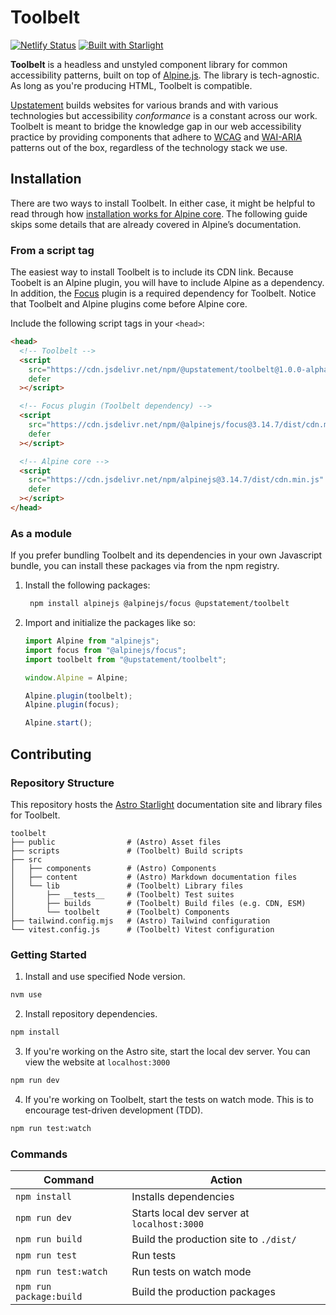 # Toolbelt

[![Netlify Status](https://api.netlify.com/api/v1/badges/ed3577eb-c502-4ab1-86f4-9db267a0086c/deploy-status)](https://app.netlify.com/sites/upstatement-toolbelt/deploys) [![Built with Starlight](https://astro.badg.es/v2/built-with-starlight/tiny.svg)](https://starlight.astro.build)

**Toolbelt** is a headless and unstyled component library for common accessibility patterns, built on top of [Alpine.js](https://alpinejs.dev/). The library is tech-agnostic. As long as you're producing HTML, Toolbelt is compatible.

[Upstatement](https://upstatement.com/) builds websites for various brands and with various technologies but accessibility _conformance_ is a constant across our work. Toolbelt is meant to bridge the knowledge gap in our web accessibility practice by providing components that adhere to [WCAG](https://www.w3.org/WAI/standards-guidelines/wcag/) and [WAI-ARIA](https://www.w3.org/WAI/standards-guidelines/aria/) patterns out of the box, regardless of the technology stack we use.

## Installation

There are two ways to install Toolbelt. In either case, it might be helpful to read through how [installation works for Alpine core](https://alpinejs.dev/essentials/installation). The following guide skips some details that are already covered in Alpine’s documentation.

### From a script tag

The easiest way to install Toolbelt is to include its CDN link. Because Toobelt is an Alpine plugin, you will have to include Alpine as a dependency. In addition, the [Focus](https://alpinejs.dev/plugins/focus) plugin is a required dependency for Toolbelt. Notice that Toolbelt and Alpine plugins come before Alpine core.

Include the following script tags in your `<head>`:

```html
<head>
  <!-- Toolbelt -->
  <script
    src="https://cdn.jsdelivr.net/npm/@upstatement/toolbelt@1.0.0-alpha/dist/plugin.cdn.js"
    defer
  ></script>

  <!-- Focus plugin (Toolbelt dependency) -->
  <script
    src="https://cdn.jsdelivr.net/npm/@alpinejs/focus@3.14.7/dist/cdn.min.js"
    defer
  ></script>

  <!-- Alpine core -->
  <script
    src="https://cdn.jsdelivr.net/npm/alpinejs@3.14.7/dist/cdn.min.js"
    defer
  ></script>
</head>
```

### As a module

If you prefer bundling Toolbelt and its dependencies in your own Javascript bundle, you can install these packages via from the npm registry.

1. Install the following packages:

   ```sh
    npm install alpinejs @alpinejs/focus @upstatement/toolbelt
   ```

1. Import and initialize the packages like so:

   ```js
   import Alpine from "alpinejs";
   import focus from "@alpinejs/focus";
   import toolbelt from "@upstatement/toolbelt";

   window.Alpine = Alpine;

   Alpine.plugin(toolbelt);
   Alpine.plugin(focus);

   Alpine.start();
   ```

## Contributing

### Repository Structure

This repository hosts the [Astro Starlight](https://starlight.astro.build/) documentation site and library files for Toolbelt.

```
toolbelt
├── public                # (Astro) Asset files
├── scripts               # (Toolbelt) Build scripts
├── src
│   ├── components        # (Astro) Components
│   ├── content           # (Astro) Markdown documentation files
│   └── lib               # (Toolbelt) Library files
│       ├── __tests__     # (Toolbelt) Test suites
│       ├── builds        # (Toolbelt) Build files (e.g. CDN, ESM)
│       └── toolbelt      # (Toolbelt) Components
├── tailwind.config.mjs   # (Astro) Tailwind configuration
└── vitest.config.js      # (Toolbelt) Vitest configuration
```

### Getting Started

1. Install and use specified Node version.

```sh
nvm use
```

2. Install repository dependencies.

```sh
npm install
```

3. If you're working on the Astro site, start the local dev server. You can view the website at `localhost:3000`

```sh
npm run dev
```

4. If you're working on Toolbelt, start the tests on watch mode. This is to encourage test-driven development (TDD).

```sh
npm run test:watch
```

### Commands

| Command                 | Action                                      |
| ----------------------- | ------------------------------------------- |
| `npm install`           | Installs dependencies                       |
| `npm run dev`           | Starts local dev server at `localhost:3000` |
| `npm run build`         | Build the production site to `./dist/`      |
| `npm run test`          | Run tests                                   |
| `npm run test:watch`    | Run tests on watch mode                     |
| `npm run package:build` | Build the production packages               |
